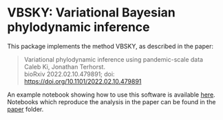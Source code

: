 # VBSKY: Variational Bayesian phylodynamic inference

This package implements the method VBSKY, as described in the paper:

> Variational phylodynamic inference using pandemic-scale data<br />
> Caleb  Ki, Jonathan  Terhorst.<br />
> bioRxiv 2022.02.10.479891; doi: https://doi.org/10.1101/2022.02.10.479891

An example notebook showing how to use this software is available [here](example.ipynb). Notebooks which reproduce the analysis in the paper can be found in the [paper](paper/) folder.

